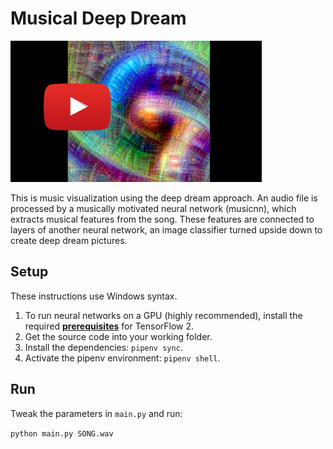 # Musical Deep Dream

[![Video Intro](/assets/youtube_thumbnail.jpg)](https://youtu.be/45EKXZ8oSUE "Video")

This is music visualization using the deep dream approach. 
An audio file is processed by a musically motivated neural network (musicnn),
which extracts musical features from the song. 
These features are connected to layers of another neural network,
an image classifier turned upside down to create deep dream pictures.

## Setup
These instructions use Windows syntax. 

1. To run neural networks on a GPU (highly recommended), 
   install the required **[prerequisites](https://www.tensorflow.org/install/gpu)** for TensorFlow 2.
2. Get the source code into your working folder.
3. Install the dependencies: `pipenv sync`.
4. Activate the pipenv environment: `pipenv shell`.

## Run
Tweak the parameters in `main.py` and run:

`python main.py SONG.wav`


  